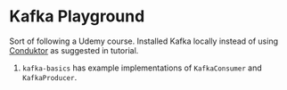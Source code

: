 # Kafka Playground

Sort of following a Udemy course. Installed Kafka locally instead of using [Conduktor](https://www.conduktor.io/) as suggested in tutorial.  

1. `kafka-basics` has example implementations of `KafkaConsumer` and `KafkaProducer`.

